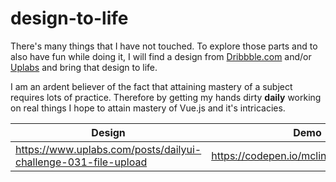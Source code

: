 # design-to-life
There's many things that I have not touched. To explore those parts and to also have fun while doing it, I will find a design from [Dribbble.com](http://dribbble.com) and/or [Uplabs](http://material.uplabs.com) and bring that design to life. 

I am an ardent believer of the fact that attaining mastery of a subject requires lots of practice. Therefore by getting my hands dirty **daily** working on real things I hope to attain mastery of Vue.js and it's intricacies.

|Design|Demo|Designer|
|---|---|---|
|https://www.uplabs.com/posts/dailyui-challenge-031-file-upload|https://codepen.io/mclint_/full/VBPEwW/|https://mobile.twitter.com/AdarshGoldar|

